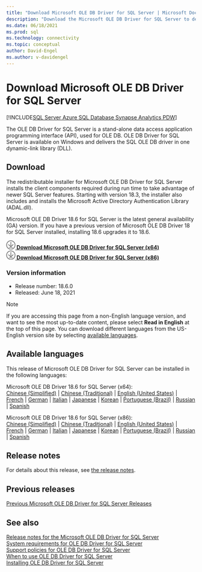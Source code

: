```yaml
---
title: "Download Microsoft OLE DB Driver for SQL Server | Microsoft Docs"
description: "Download the Microsoft OLE DB Driver for SQL Server to develop native Windows applications that connect to SQL Server and Azure SQL Database."
ms.date: 06/18/2021
ms.prod: sql
ms.technology: connectivity
ms.topic: conceptual
author: David-Engel
ms.author: v-davidengel
---
```

# Download Microsoft OLE DB Driver for SQL Server

[!INCLUDE[SQL Server Azure SQL Database Synapse Analytics PDW](../../includes/applies-to-version/sql-asdb-asdbmi-asa-pdw.md)]

The OLE DB Driver for SQL Server is a stand-alone data access application programming interface (API), used for OLE DB. OLE DB Driver for SQL Server is available on Windows and delivers the SQL OLE DB driver in one dynamic-link library (DLL).

## Download

The redistributable installer for Microsoft OLE DB Driver for SQL Server installs the client components required during run time to take advantage of newer SQL Server features. Starting with version 18.3, the installer also includes and installs the Microsoft Active Directory Authentication Library (ADAL.dll).

Microsoft OLE DB Driver 18.6 for SQL Server is the latest general availability (GA) version. If you have a previous version of Microsoft OLE DB Driver 18 for SQL Server installed, installing 18.6 upgrades it to 18.6.

**[![Download](../../ssms/media/download-icon.png) Download Microsoft OLE DB Driver for SQL Server (x64)](https://go.microsoft.com/fwlink/?linkid=2164384)**  
**[![Download](../../ssms/media/download-icon.png) Download Microsoft OLE DB Driver for SQL Server (x86)](https://go.microsoft.com/fwlink/?linkid=2164408)**  

### Version information

- Release number: 18.6.0
- Released: June 18, 2021

> [!Note]
> If you are accessing this page from a non-English language version, and want to see the most up-to-date content, please select **Read in English** at the top of this page. You can download different languages from the US-English version site by selecting [available languages](#available-languages).

## Available languages

This release of Microsoft OLE DB Driver for SQL Server can be installed in the following languages:

Microsoft OLE DB Driver 18.6 for SQL Server (x64):  
[Chinese (Simplified)](https://go.microsoft.com/fwlink/?linkid=2164384&clcid=0x804) | [Chinese (Traditional)](https://go.microsoft.com/fwlink/?linkid=2164384&clcid=0x404) | [English (United States)](https://go.microsoft.com/fwlink/?linkid=2164384&clcid=0x409) | [French](https://go.microsoft.com/fwlink/?linkid=2164384&clcid=0x40c) | [German](https://go.microsoft.com/fwlink/?linkid=2164384&clcid=0x407) | [Italian](https://go.microsoft.com/fwlink/?linkid=2164384&clcid=0x410) | [Japanese](https://go.microsoft.com/fwlink/?linkid=2164384&clcid=0x411) | [Korean](https://go.microsoft.com/fwlink/?linkid=2164384&clcid=0x412) | [Portuguese (Brazil)](https://go.microsoft.com/fwlink/?linkid=2164384&clcid=0x416) | [Russian](https://go.microsoft.com/fwlink/?linkid=2164384&clcid=0x419) | [Spanish](https://go.microsoft.com/fwlink/?linkid=2164384&clcid=0x40a)

Microsoft OLE DB Driver 18.6 for SQL Server (x86):  
[Chinese (Simplified)](https://go.microsoft.com/fwlink/?linkid=2164408&clcid=0x804) | [Chinese (Traditional)](https://go.microsoft.com/fwlink/?linkid=2164408&clcid=0x404) | [English (United States)](https://go.microsoft.com/fwlink/?linkid=2164408&clcid=0x409) | [French](https://go.microsoft.com/fwlink/?linkid=2164408&clcid=0x40c) | [German](https://go.microsoft.com/fwlink/?linkid=2164408&clcid=0x407) | [Italian](https://go.microsoft.com/fwlink/?linkid=2164408&clcid=0x410) | [Japanese](https://go.microsoft.com/fwlink/?linkid=2164408&clcid=0x411) | [Korean](https://go.microsoft.com/fwlink/?linkid=2164408&clcid=0x412) | [Portuguese (Brazil)](https://go.microsoft.com/fwlink/?linkid=2164408&clcid=0x416) | [Russian](https://go.microsoft.com/fwlink/?linkid=2164408&clcid=0x419) | [Spanish](https://go.microsoft.com/fwlink/?linkid=2164408&clcid=0x40a)

## Release notes

For details about this release, see [the release notes](release-notes-for-oledb-driver-for-sql-server.md).

## Previous releases

[Previous Microsoft OLE DB Driver for SQL Server Releases](release-notes-for-oledb-driver-for-sql-server.md#previous-releases)

## See also

[Release notes for the Microsoft OLE DB Driver for SQL Server](release-notes-for-oledb-driver-for-sql-server.md)  
[System requirements for OLE DB Driver for SQL Server](system-requirements-for-oledb-driver-for-sql-server.md)  
[Support policies for OLE DB Driver for SQL Server](applications\support-policies-for-oledb-driver-for-sql-server.md)  
[When to use OLE DB Driver for SQL Server](when-to-use-oledb-driver-for-sql-server.md)  
[Installing OLE DB Driver for SQL Server](applications/installing-oledb-driver-for-sql-server.md)